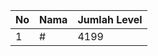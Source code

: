 | No | Nama            | Jumlah Level |
|----|-----------------|--------------|
| 1  | #    |    4199        |
